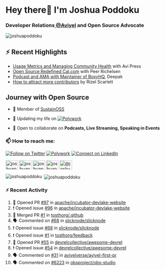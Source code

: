 <h1 align="left">Hey there👋 I'm Joshua Poddoku</h1>
<h3 align="left">Developer Relations<a href="https://aviyel.com" target="_blank"> @Aviyel</a> and Open Source Advocate</h3>

<p align="left"> <img src="https://komarev.com/ghpvc/?username=joshuapoddoku&label=Profile%20views&color=0e75b6&style=flat" alt="joshuapoddoku" /> </p>

## :zap: Recent Highlights

- [Usage Metrics and Managing Community Health](https://www.youtube.com/watch?v=9-F_2GslGiE) with Avi Press
- [Open Source Redefined Cal.com](https://www.youtube.com/watch?v=HQ9jYOFfCg0) with Peer Richelsen
- [Podcast and AMA with Maintainer of BoxyHQ](https://www.youtube.com/watch?v=SCCBjOSLsK0), Deepak 
- [How to attract more contributors](https://www.youtube.com/watch?v=j-DjYOt6gOs) by Rizel Scarlett

## Journey with Open Source

- 🌱 Member of [SustainOSS](https://discourse.sustainoss.org/u/joshuapoddoku/summary)

- 📝 Updating my life on [![Polywork](https://img.shields.io/badge/--polywork?label=Polywork&logo=Polywork&style=social)](https://www.polywork.com/joshuapod)
 
- 💬 Open to collaborate on **Podcasts, Live Streaming, Speaking in Events**

### 📫 How to reach me:

[![Follow on Twitter](https://img.shields.io/badge/--twitter?label=Twitter&logo=Twitter&style=social)](https://twitter.com/JoshuaPoddoku)  [![Polywork](https://img.shields.io/badge/--polywork?label=Polywork&logo=Polywork&style=social)](https://www.polywork.com/joshuapod) [![Connect on LinkedIn](https://img.shields.io/badge/--linkedin?label=LinkedIn&logo=LinkedIn&style=social)](https://www.linkedin.com/in/joshuapod)


<p align="left">
<a href="https://codepen.io/joshuapoddoku" target="blank"><img align="center" src="https://cdn.jsdelivr.net/npm/simple-icons@3.0.1/icons/codepen.svg" alt="joshuapoddoku" height="30" width="40" /></a>
<a href="https://dev.to/joshuapoddoku" target="blank"><img align="center" src="https://cdn.jsdelivr.net/npm/simple-icons@3.0.1/icons/dev-dot-to.svg" alt="joshuapoddoku" height="30" width="40" /></a>
<a href="https://codesandbox.com/joshuapoddoku" target="blank"><img align="center" src="https://cdn.jsdelivr.net/npm/simple-icons@3.0.1/icons/codesandbox.svg" alt="joshuapoddoku" height="30" width="40" /></a>
<a href="https://instagram.com/the_wittymentor" target="blank"><img align="center" src="https://cdn.jsdelivr.net/npm/simple-icons@3.0.1/icons/instagram.svg" alt="joshuapoddoku" height="30" width="40" /></a>
<a href="https://medium.com/@joshuapod" target="blank"><img align="center" src="https://cdn.jsdelivr.net/npm/simple-icons@3.0.1/icons/medium.svg" alt="@joshuapod" height="30" width="40" /></a>
</p>


<p><img align="left" src="https://github-readme-stats.vercel.app/api/top-langs?username=joshuapoddoku&show_icons=true&locale=en&layout=compact" alt="joshuapoddoku" /></p>

<p>&nbsp;<img align="center" src="https://github-readme-stats.vercel.app/api?username=joshuapoddoku&show_icons=true&locale=en" alt="joshuapoddoku" /></p>

### :zap: Recent Activity

<!--START_SECTION:activity-->
1. 💪 Opened PR [#97](https://github.com/apache/incubator-devlake-website/pull/97) in [apache/incubator-devlake-website](https://github.com/apache/incubator-devlake-website)
2. ❗️ Opened issue [#96](https://github.com/apache/incubator-devlake-website/issues/96) in [apache/incubator-devlake-website](https://github.com/apache/incubator-devlake-website)
3. 🎉 Merged PR [#1](https://github.com/tosthorg/.github/pull/1) in [tosthorg/.github](https://github.com/tosthorg/.github)
4. 🗣 Commented on [#68](https://github.com/slicknode/slicknode/issues/68) in [slicknode/slicknode](https://github.com/slicknode/slicknode)
5. ❗️ Opened issue [#68](https://github.com/slicknode/slicknode/issues/68) in [slicknode/slicknode](https://github.com/slicknode/slicknode)
6. ❗️ Opened issue [#1](https://github.com/tosthorg/feedback/issues/1) in [tosthorg/feedback](https://github.com/tosthorg/feedback)
7. 💪 Opened PR [#55](https://github.com/devrelcollective/awesome-devrel/pull/55) in [devrelcollective/awesome-devrel](https://github.com/devrelcollective/awesome-devrel)
8. ❗️ Opened issue [#54](https://github.com/devrelcollective/awesome-devrel/issues/54) in [devrelcollective/awesome-devrel](https://github.com/devrelcollective/awesome-devrel)
9. 🗣 Commented on [#31](https://github.com/aviyelverse/aviyel-first-pr/issues/31) in [aviyelverse/aviyel-first-pr](https://github.com/aviyelverse/aviyel-first-pr)
10. 🗣 Commented on [#6223](https://github.com/obsproject/obs-studio/issues/6223) in [obsproject/obs-studio](https://github.com/obsproject/obs-studio)
<!--END_SECTION:activity-->

